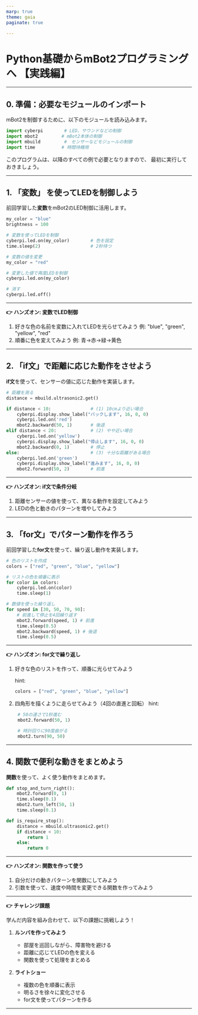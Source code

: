 ```yaml
---
marp: true
theme: gaia
paginate: true

---
```


<style>
@import 'code-camp.css';
@import url('https://fonts.googleapis.com/css?family=Noto Sans JP&display=swap');
section {
    font-family: 'Noto Sans JP', serif;
    background-image: url("bgimage.png");
    background-size: cover;
    background-position: center;
    background-repeat: no-repeat;
}

.compact-text {
    font-size: 32px;
    line-height: 1.3;
    padding: 30px;
}

.compact-text h1 {
    font-size: 48px;
    margin-bottom: 20px;
}

.compact-text h4 {
    font-size: 36px;
    margin-bottom: 15px;
}

.compact-text p {
    margin: 8px 0;
}

.compact-text pre {
    margin: 12px 0;
}

</style>



# Python基礎からmBot2プログラミングへ 【実践編】

---

## 0. 準備：必要なモジュールのインポート

mBot2を制御するために、以下のモジュールを読み込みます。
```python
import cyberpi        # LED、サウンドなどの制御
import mbot2         # mBot2本体の制御
import mbuild         #　センサーなどモジュールの制御
import time          # 時間待機用
```

このプログラムは、以降のすべての例で必要となりますので、
最初に実行しておきましょう。

---

## 1. 「変数」 を使ってLEDを制御しよう

前回学習した**変数**をmBot2のLED制御に活用します。

```python
my_color = "blue"
brightness = 100

# 変数を使ってLEDを制御
cyberpi.led.on(my_color)        # 色を設定
time.sleep(2)                   # 2秒待つ

# 変数の値を変更
my_color = "red"

# 変更した値で再度LEDを制御
cyberpi.led.on(my_color)

# 消す
cyberpi.led.off()
```

---

**👉 ハンズオン: 変数でLED制御**
1. 好きな色の名前を変数に入れてLEDを光らせてみよう
   例: "blue", "green", "yellow", "red"
2. 順番に色を変えてみよう
   例: 青→赤→緑→黄色

---

## 2. 「if文」で距離に応じた動作をさせよう

**if文**を使って、センサーの値に応じた動作を実装します。

```python
# 距離を測る
distance = mbuild.ultrasonic2.get()

if distance < 10:               # (1) 10cmより近い場合
    cyberpi.display.show_label("バックします", 16, 0, 0)
    cyberpi.led.on('red')
    mbot2.backward(50, 1)       # 後退
elif distance < 20:             # (2) やや近い場合
    cyberpi.led.on('yellow')
    cyberpi.display.show_label("停止します", 16, 0, 0)
    mbot2.backward(0, 1)        # 停止
else:                           # (3) 十分な距離がある場合
    cyberpi.led.on('green')
    cyberpi.display.show_label("進みます", 16, 0, 0)
    mbot2.forward(50, 2)        # 前進
```

---

**👉 ハンズオン: if文で条件分岐**
1. 距離センサーの値を使って、異なる動作を設定してみよう
2. LEDの色と動きのパターンを増やしてみよう

---

## 3. 「for文」でパターン動作を作ろう

前回学習した**for文**を使って、繰り返し動作を実装します。

```python
# 色のリストを作成
colors = ["red", "green", "blue", "yellow"]

# リストの色を順番に表示
for color in colors:
    cyberpi.led.on(color)
    time.sleep(1)

# 数値を使った繰り返し
for speed in [30, 50, 70, 90]:
    # 前進して停止を4回繰り返す
    mbot2.forward(speed, 1) # 前進
    time.sleep(0.5)
    mbot2.backward(speed, 1) # 後退
    time.sleep(0.5)
```

---

**👉 ハンズオン: for文で繰り返し**
1. 好きな色のリストを作って、順番に光らせてみよう
  
   hint: 
   ```python
   colors = ["red", "green", "blue", "yellow"]
   ```
2. 四角形を描くように走らせてみよう（4回の直進と回転）
   hint: 
   ```python
    # 50の速さで1秒進む
    mbot2.forward(50, 1)

    # 時計回りに90度曲がる
    mbot2.turn(90, 50)
   ```
---

## 4. 関数で便利な動きをまとめよう

**関数**を使って、よく使う動作をまとめます。

```python
def stop_and_turn_right():
    mbot2.forward(0, 1)
    time.sleep(0.1)
    mbot2.turn_left(50, 1)
    time.sleep(0.1)

def is_require_stop():
    distance = mbuild.ultrasonic2.get()
    if distance < 10:
        return 1
    else:
        return 0
```


---

**👉 ハンズオン: 関数を作って使う**
1. 自分だけの動きパターンを関数にしてみよう
2. 引数を使って、速度や時間を変更できる関数を作ってみよう

---

**👉 チャレンジ課題**


学んだ内容を組み合わせて、以下の課題に挑戦しよう！

1. **ルンバを作ってみよう**
   - 部屋を巡回しながら、障害物を避ける
   - 距離に応じてLEDの色を変える
   - 関数を使って処理をまとめる

2. **ライトショー**
   - 複数の色を順番に表示
   - 明るさを徐々に変化させる
   - for文を使ってパターンを作る

---
